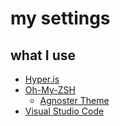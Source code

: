 # my settings

## what I use

* [Hyper.is](https://hyper.is)
* [Oh-My-ZSH](https://ohmyz.sh)
  * [Agnoster Theme](https://github.com/agnoster/agnoster-zsh-theme)
* [Visual Studio Code](https://code.visualstudio.com)
